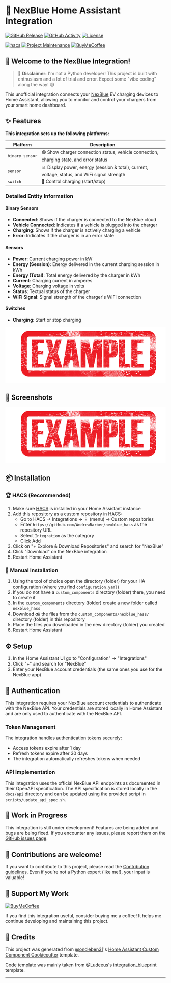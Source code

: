# 🔌 NexBlue Home Assistant Integration

[![GitHub Release][releases-shield]][releases]
[![GitHub Activity][commits-shield]][commits]
[![License][license-shield]](LICENSE)

[![hacs][hacsbadge]][hacs]
[![Project Maintenance][maintenance-shield]][user_profile]
[![BuyMeCoffee][buymecoffeebadge]][buymecoffee]

## 🌟 Welcome to the NexBlue Integration!

> 🚨 **Disclaimer:** I'm not a Python developer! This project is built with enthusiasm and a lot of trial and error. Expect some "vibe coding" along the way! 😅

This unofficial integration connects your [NexBlue](https://nexblue.com/) EV charging devices to Home Assistant, allowing you to monitor and control your chargers from your smart home dashboard.

## ✨ Features

**This integration sets up the following platforms:**

| Platform        | Description                                                                                    |
| --------------- | ---------------------------------------------------------------------------------------------- |
| `binary_sensor` | 🟢 Show charger connection status, vehicle connection, charging state, and error status        |
| `sensor`        | 📊 Display power, energy (session & total), current, voltage, status, and WiFi signal strength |
| `switch`        | 🔌 Control charging (start/stop)                                                               |

### Detailed Entity Information

#### Binary Sensors

- **Connected**: Shows if the charger is connected to the NexBlue cloud
- **Vehicle Connected**: Indicates if a vehicle is plugged into the charger
- **Charging**: Shows if the charger is actively charging a vehicle
- **Error**: Indicates if the charger is in an error state

#### Sensors

- **Power**: Current charging power in kW
- **Energy (Session)**: Energy delivered in the current charging session in kWh
- **Energy (Total)**: Total energy delivered by the charger in kWh
- **Current**: Charging current in amperes
- **Voltage**: Charging voltage in volts
- **Status**: Textual status of the charger
- **WiFi Signal**: Signal strength of the charger's WiFi connection

#### Switches

- **Charging**: Start or stop charging

![example][exampleimg]

## 📱 Screenshots

![example][exampleimg]

## 📦 Installation

### 🏆 HACS (Recommended)

1. Make sure [HACS](https://hacs.xyz/) is installed in your Home Assistant instance
2. Add this repository as a custom repository in HACS:
   - Go to HACS → Integrations → ⋮ (menu) → Custom repositories
   - Enter `https://github.com/AndrewBarber/nexblue_hass` as the repository URL
   - Select `Integration` as the category
   - Click Add
3. Click on "+ Explore & Download Repositories" and search for "NexBlue"
4. Click "Download" on the NexBlue integration
5. Restart Home Assistant

### 🔧 Manual Installation

1. Using the tool of choice open the directory (folder) for your HA configuration (where you find `configuration.yaml`)
2. If you do not have a `custom_components` directory (folder) there, you need to create it
3. In the `custom_components` directory (folder) create a new folder called `nexblue_hass`
4. Download _all_ the files from the `custom_components/nexblue_hass/` directory (folder) in this repository
5. Place the files you downloaded in the new directory (folder) you created
6. Restart Home Assistant

## ⚙️ Setup

1. In the Home Assistant UI go to "Configuration" → "Integrations"
2. Click "+" and search for "NexBlue"
3. Enter your NexBlue account credentials (the same ones you use for the NexBlue app)

## 🔐 Authentication

This integration requires your NexBlue account credentials to authenticate with the NexBlue API. Your credentials are stored locally in Home Assistant and are only used to authenticate with the NexBlue API.

### Token Management

The integration handles authentication tokens securely:

- Access tokens expire after 1 day
- Refresh tokens expire after 30 days
- The integration automatically refreshes tokens when needed

### API Implementation

This integration uses the official NexBlue API endpoints as documented in their OpenAPI specification. The API specification is stored locally in the `docs/api` directory and can be updated using the provided script in `scripts/update_api_spec.sh`.

## 🚧 Work in Progress

This integration is still under development! Features are being added and bugs are being fixed. If you encounter any issues, please report them on the [GitHub issues page](https://github.com/AndrewBarber/nexblue_hass/issues).

## 🤝 Contributions are welcome!

If you want to contribute to this project, please read the [Contribution guidelines](CONTRIBUTING.md). Even if you're not a Python expert (like me!), your input is valuable!

## 💖 Support My Work

[![BuyMeCoffee][buymecoffeebadge]][buymecoffee]

If you find this integration useful, consider buying me a coffee! It helps me continue developing and maintaining this project.

## 🙏 Credits

This project was generated from [@oncleben31](https://github.com/oncleben31)'s [Home Assistant Custom Component Cookiecutter](https://github.com/oncleben31/cookiecutter-homeassistant-custom-component) template.

Code template was mainly taken from [@Ludeeus](https://github.com/ludeeus)'s [integration_blueprint][integration_blueprint] template.

---

[integration_blueprint]: https://github.com/custom-components/integration_blueprint
[buymecoffee]: https://www.buymeacoffee.com/andrewbarber
[buymecoffeebadge]: https://img.shields.io/badge/buy%20me%20a%20coffee-donate-yellow.svg?style=for-the-badge
[commits-shield]: https://img.shields.io/github/commit-activity/y/AndrewBarber/nexblue_hass.svg?style=for-the-badge
[commits]: https://github.com/AndrewBarber/nexblue_hass/commits/main
[hacs]: https://hacs.xyz
[hacsbadge]: https://img.shields.io/badge/HACS-Integration-orange.svg?style=for-the-badge
[exampleimg]: example.png
[license-shield]: https://img.shields.io/github/license/AndrewBarber/nexblue_hass.svg?style=for-the-badge
[maintenance-shield]: https://img.shields.io/badge/maintainer-%40AndrewBarber-blue.svg?style=for-the-badge
[releases-shield]: https://img.shields.io/github/release/AndrewBarber/nexblue_hass.svg?style=for-the-badge
[releases]: https://github.com/AndrewBarber/nexblue_hass/releases
[user_profile]: https://github.com/AndrewBarber
